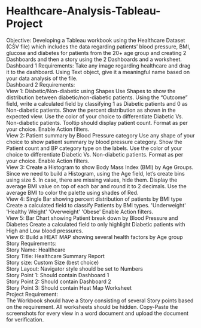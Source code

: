 # Healthcare-Analysis-Tableau-Project
Objective: Developing a Tableau workbook using the Healthcare Dataset (CSV file) which includes the data regarding patients’ blood pressure, BMI, glucose and diabetes for patients from the 20+ age group and creating 2 Dashboards and then a story using the 2 Dashboards and a worksheet.
<br>
Dashboard 1 Requirements:
  Take any image regarding healthcare and drag it to the dashboard.
  Using Text object, give it a meaningful name based on your data analysis of the file.
  <br>
 Dashboard 2 Requirements:
 <br>
    View 1: Diabetic/Non-diabetic using Shapes
            Use Shapes to show the distribution between diabetic/non-diabetic patients.
            Using the “Outcome” field, write a calculated field by classifying 1 as Diabetic patients and 0 as Non-diabetic              patients.
            Show the percent distribution as shown in the expected view.
            Use the color of your choice to differentiate Diabetic Vs. Non-diabetic patients.
            Tooltip should display patient count.
            Format as per your choice.
            Enable Action filters.
  <br>
    View 2: Patient summary by Blood Pressure category
            Use any shape of your choice to show patient summary by blood pressure category.
            Show the Patient count and BP category type on the labels.
            Use the color of your choice to differentiate Diabetic Vs. Non-diabetic patients.
            Format as per your choice.
            Enable Action filters.
  <br>
     View 3: Create a Histogram to show Body Mass Index (BMI) by Age Groups.
              Since we need to build a Histogram, using the Age field, let’s create bins using size 5.
              In case, there are missing values, hide them.
              Display the average BMI value on top of each bar and round it to 2 decimals.
              Use the average BMI to color the palette using shades of Red.
  <br>
    View 4: Single Bar showing percent distribution of patients by BMI type
            Create a calculated field to classify Patients by BMI types.
            'Underweight'
            'Healthy Weight'
            'Overweight'
            'Obese'
            Enable Action filters.
  <br>
    View 5: Bar Chart showing Patient break down by Blood Pressure and Diabetes
            Create a calculated field to only highlight Diabetic patients with High and Low blood pressures. 
  <br>
    View 6: Build a HEAT MAP showing several health factors by Age group
    <br>
  Story Requirements:
  <br>
                      Story Name: Healthcare
                      <br>
                      Story Title: Healthcare Summary Report
                      <br>
                      Story size:  Custom Size (best choice)
                      <br>
                      Story Layout: Navigator style should be set to Numbers
                      <br>
                      Story Point 1: Should contain Dashboard 1
                      <br>
                      Story Point 2: Should contain Dashboard 2
                      <br>
                      Story Point 3: Should contain Heat Map Worksheet
    <br>
    Project Requirement:
    <br>
                      The Workbook should have a Story consisting of several Story points based on the requirement.
                      All worksheets should be hidden.
                      Copy-Paste the screenshots for every view in a word document and upload the document for verification.
